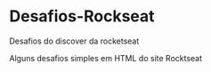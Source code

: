 # Desafios-Rockseat
Desafios do discover da rocketseat

Alguns desafios simples em HTML do site Rocktseat

